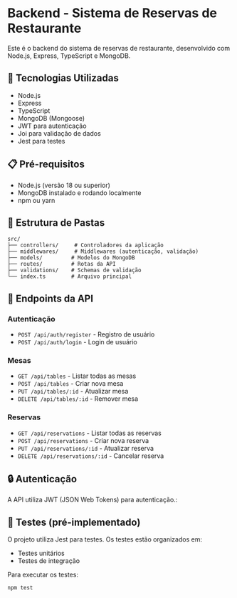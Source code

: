 # Backend - Sistema de Reservas de Restaurante

Este é o backend do sistema de reservas de restaurante, desenvolvido com Node.js, Express, TypeScript e MongoDB.

## 🚀 Tecnologias Utilizadas

- Node.js
- Express
- TypeScript
- MongoDB (Mongoose)
- JWT para autenticação
- Joi para validação de dados
- Jest para testes

## 📋 Pré-requisitos

- Node.js (versão 18 ou superior)
- MongoDB instalado e rodando localmente
- npm ou yarn

## 📁 Estrutura de Pastas

```
src/
├── controllers/     # Controladores da aplicação
├── middlewares/     # Middlewares (autenticação, validação)
├── models/         # Modelos do MongoDB
├── routes/         # Rotas da API
├── validations/    # Schemas de validação
└── index.ts        # Arquivo principal
```

## 🔌 Endpoints da API

### Autenticação

- `POST /api/auth/register` - Registro de usuário
- `POST /api/auth/login` - Login de usuário

### Mesas

- `GET /api/tables` - Listar todas as mesas
- `POST /api/tables` - Criar nova mesa
- `PUT /api/tables/:id` - Atualizar mesa
- `DELETE /api/tables/:id` - Remover mesa

### Reservas

- `GET /api/reservations` - Listar todas as reservas
- `POST /api/reservations` - Criar nova reserva
- `PUT /api/reservations/:id` - Atualizar reserva
- `DELETE /api/reservations/:id` - Cancelar reserva

## 🔒 Autenticação

A API utiliza JWT (JSON Web Tokens) para autenticação.:

## 🧪 Testes (pré-implementado)

O projeto utiliza Jest para testes. Os testes estão organizados em:

- Testes unitários
- Testes de integração

Para executar os testes:

```bash
npm test
```
